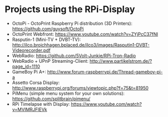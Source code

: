 # Projects using the RPi-Display

* OctoPi - OctoPrint Raspberry Pi distribution (3D Printers): https://github.com/guysoft/OctoPi
* OctoPrint Webfront: https://www.youtube.com/watch?v=ZYjPcC37fNI
* Rasputin-1 (Mini-TV + DVBT-TV): http://ilco.broichhagen.bplaced.de/ilco3/images/Rasputin1-DVBT-Videorecorder.pdf
* WebRadio: https://github.com/5Volt-Junkie/RPi-Tron-Radio
* WebRadio + UPnP Streaming-Client: http://www.partikelstrom.de/?page_id=1110
* GameBoy Pi A+: http://www.forum-raspberrypi.de/Thread-gameboy-pi-a
* Assetto Corsa Display: http://www.raspberrypi.org/forums/viewtopic.php?f=75&t=81950
* PiMenu (simple menu system for your own solutions): https://github.com/splitbrain/pimenu/
* RPi Timelapse with Display: https://www.youtube.com/watch?v=MVIMRJFlEVk
